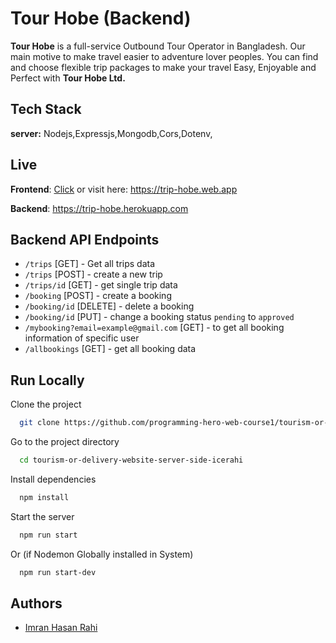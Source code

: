 
# Tour Hobe (Backend)

**Tour Hobe** is a full-service Outbound Tour Operator in Bangladesh. Our main motive to make travel easier to adventure lover peoples.
You can find and choose flexible trip packages to make your travel Easy, Enjoyable and Perfect with **Tour Hobe Ltd.**

## Tech Stack

**server:** Nodejs,Expressjs,Mongodb,Cors,Dotenv,


  
## Live

**Frontend**: [Click](https://trip-hobe.web.app) or visit here: https://trip-hobe.web.app

**Backend**: https://trip-hobe.herokuapp.com
## Backend API Endpoints

- `/trips` [GET] - Get all trips data
- `/trips` [POST] - create a new trip
- `/trips/id` [GET] - get single trip data
- `/booking` [POST] - create a booking
- `/booking/id` [DELETE] - delete a booking 
- `/booking/id` [PUT] - change a booking status `pending` to `approved`
- `/mybooking?email=example@gmail.com` [GET] - to get all booking information of specific user
- `/allbookings` [GET] - get all booking data
 
## Run Locally

Clone the project

```bash
  git clone https://github.com/programming-hero-web-course1/tourism-or-delivery-website-server-side-icerahi
```

Go to the project directory

```bash
  cd tourism-or-delivery-website-server-side-icerahi 
```

Install dependencies

```bash
  npm install
```

Start the server

```bash
  npm run start
```
Or (if Nodemon Globally installed in System)
```bash
  npm run start-dev
```

  
## Authors

- [Imran Hasan Rahi](https://fb.com/icerahi)

  